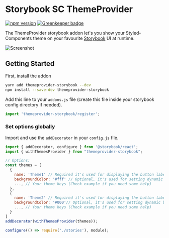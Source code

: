 # Storybook SC ThemeProvider

[![npm version](https://badge.fury.io/js/themeprovider-storybook.svg)](https://badge.fury.io/js/themeprovider-storybook) [![Greenkeeper badge](https://badges.greenkeeper.io/semoal/themeprovider-storybook.svg)](https://greenkeeper.io/)

The ThemeProvider storybook addon let's you show your Styled-Components theme on your favourite [Storybook](https://storybook.js.org) UI at runtime.

![Screenshot](https://j.gifs.com/BNLlLo.gif)

## Getting Started

First, install the addon

```sh
yarn add themeprovider-storybook --dev
npm install --save-dev themeprovider-storybook
```

Add this line to your `addons.js` file (create this file inside your storybook config directory if needed).

```js
import 'themeprovider-storybook/register';
```

### Set options globally

Import and use the `addDecorator` in your `config.js` file.

```js
import { addDecorator, configure } from '@storybook/react';
import { withThemesProvider } from "themeprovider-storybook";

// Options:
const themes = [
  {
    name: 'Theme1' // Required it's used for displaying the button label,
    backgroundColor: '#fff' // Optional, it's used for setting dynamic background color on storybook
    ..., // Your theme keys (Check example if you need some help)
  },
  {
    name: 'Theme2' // Required it's used for displaying the button label,
    backgroundColor: '#000'// Optional, it's used for setting dynamic background color on storybook
    ..., // Your theme keys (Check example if you need some help)
  }
]
addDecorator(withThemesProvider(themes));

configure(() => require('./stories'), module);
```
